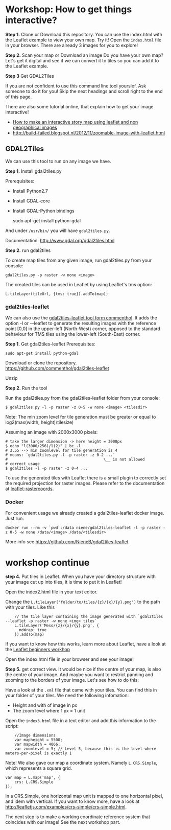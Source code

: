 # Workshop: How to get things interactive? 

**Step 1.** Clone or Download this repository.
You can use the index.html with the Leaflet example to view your own map. Try it! Open the `index.html` file in your browser. There are already 3 images for you to explore! 

**Step 2.** Scan your map or Download an image
Do you have your own map? Let's get it digital and see if we can convert it to tiles so you can add it to the Leaflet example. 

**Step 3** Get GDAL2Tiles

If you are not confident to use this command line tool yourslef. Ask someone to do it for you! Skip the next headings and scroll right to the end of this page. 

There are also some tutorial online, that explain how to get your image interactive! 

- [How to make an interactive story map using leaflet and non geographical images](https://medium.com/@jarednielsen/how-to-make-an-interactive-story-map-using-leaflet-and-non-geographical-images-821f49ff3b0d)
- http://build-failed.blogspot.nl/2012/11/zoomable-image-with-leaflet.html

## GDAL2Tiles
We can use this tool to run on any image we have. 


**Step 1.** Install gdal2tiles.py 

Prerequisites:

- Install Python2.7
- Install GDAL-core
- Install GDAL-Python bindings

	sudo apt-get install python-gdal

And under `/usr/bin/` you will have `gdal2tiles.py`.

Documentation: http://www.gdal.org/gdal2tiles.html

**Step 2.** run gdal2tiles

To create map tiles from any given image, run gdal2tiles.py from your console:

	gdal2tiles.py -p raster -w none <image> 

The created tiles can be used in Leaflet by using Leaflet's tms option:

	L.tileLayer(tileUrl, {tms: true}).addTo(map);


### gdal2tiles-leaflet

We can also use the [gdal2tiles-leaflet tool form commenthol](https://github.com/commenthol/gdal2tiles-leaflet).
It adds the option -l or --leaflet to generate the resulting images with the reference point [0,0] in the upper-left (North-West) corner, opposed to the standard behaviour for TMS tiles using the lower-left (South-East) corner.

**Step 1.** Get gdal2tiles-leaflet
Prerequisites:

	sudo apt-get install python-gdal

Download or clone the repository. https://github.com/commenthol/gdal2tiles-leaflet

Unzip

**Step 2.** Run the tool

Run the gdal2tiles.py from the gdal2tiles-leaflet folder from your console: 

	$ gdal2tiles.py -l -p raster -z 0-5 -w none <image> <tilesdir>

Note: The min zoom level for tile generation must be greater or equal to log2(max(width, height)/tilesize)

Assuming an image with 2000x3000 pixels:

	# take the larger dimension -> here height = 3000px
	$ echo "l(3000/256)/l(2)" | bc -l
	# 3.55 --> min zoomlevel for tile generation is 4
	# means: `gdal2tiles.py -l -p raster -z 0-2 ...`
	#                                          \__ is not allowed
	# correct usage
	$ gdal2tiles -l -p raster -z 0-4 ...

To use the generated tiles with Leaflet there is a small plugin to correctly set the required projection for raster images. Please refer to the documentation at [leaflet-rastercoords](https://github.com/commenthol/leaflet-rastercoords).

### Docker

For convenient usage we already created a gdal2tiles-leaflet docker image. Just run:

	docker run --rm -v `pwd`:/data niene/gdal2tiles-leaflet -l -p raster -z 0-5 -w none /data/<image> /data/<tilesdir> 

More info see https://github.com/NieneB/gdal2tiles-leaflet 

# workshop continue

**step 4.** Put tiles in Leaflet.
When you have your directory structure with your image cut up into tiles, it is time to put it in Leaflet!

Open the index2.html file in your text editor. 

Change the `L.tileLayer('folder/to/tiles/{z}/{x}/{y}.png')` to the path with your tiles. Like this

		// the tile layer containing the image generated with `gdal2tiles --leaflet -p raster -w none <img> tiles`
		L.tileLayer('Meso/{z}/{x}/{y}.png', {
		  noWrap: true
		}).addTo(map)

If you want to know how this works, learn more about Leaflet, have a look at the [Leaflet beginners workhop](https://github.com/NieneB/Webmapping_for_beginners/wiki/Introduction-Leaflet)

Open the index.html file in your browser and see your image! 

**Step 5.** get correct view.
It would be nice if the centre of your map, is also the centre of your image. And maybe you want to restrict panning and zooming to the borders of your image. Let's see how to do this:

Have a look at the `.xml` file that came with your tiles. You can find this in your folder of your tiles. 
We need the following infomation:

- Height and with of image in px
- The zoom level where 1 px = 1 unit

Open the `index3.html` file in a text editor and add this information to the script:

		//Image dimensions
		var mapheight = 5500;
		var mapwidth = 4066;
		var zoomlevel = 5; // Level 5, because this is the level where meters-per-pixel is exactly 1

Note! We also gave our map a coordinate system. Namely `L.CRS.Simple`, which represents a square grid.

	var map = L.map('map', {
	    crs: L.CRS.Simple
	});

In a CRS.Simple, one horizontal map unit is mapped to one horizontal pixel, and idem with vertical. If you want to know more, have a look at http://leafletjs.com/examples/crs-simple/crs-simple.html.

The next step is to make a working coordinate reference system that coincides with our image! See the next workshop part. 
